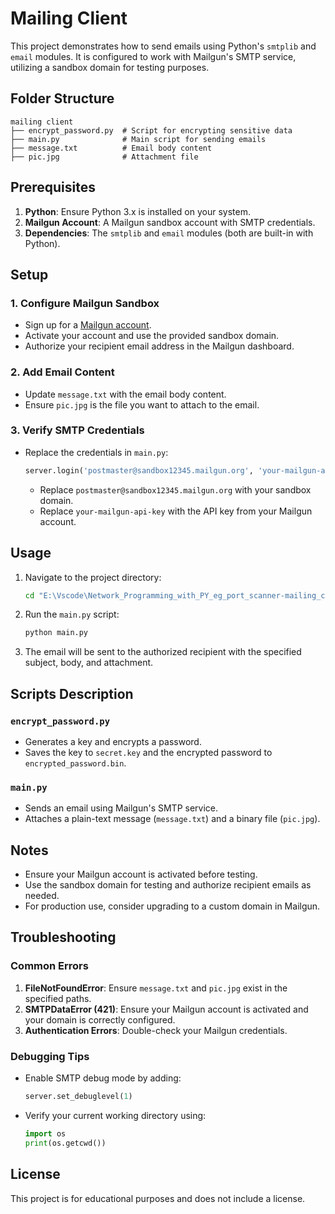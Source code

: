# Mailing Client

This project demonstrates how to send emails using Python's `smtplib` and `email` modules. It is configured to work with Mailgun's SMTP service, utilizing a sandbox domain for testing purposes.

## Folder Structure

```
mailing client
├── encrypt_password.py  # Script for encrypting sensitive data
├── main.py              # Main script for sending emails
├── message.txt          # Email body content
├── pic.jpg              # Attachment file
```

## Prerequisites

1. **Python**: Ensure Python 3.x is installed on your system.
2. **Mailgun Account**: A Mailgun sandbox account with SMTP credentials.
3. **Dependencies**: The `smtplib` and `email` modules (both are built-in with Python).

## Setup

### 1. Configure Mailgun Sandbox

- Sign up for a [Mailgun account](https://www.mailgun.com/).
- Activate your account and use the provided sandbox domain.
- Authorize your recipient email address in the Mailgun dashboard.

### 2. Add Email Content

- Update `message.txt` with the email body content.
- Ensure `pic.jpg` is the file you want to attach to the email.

### 3. Verify SMTP Credentials

- Replace the credentials in `main.py`:
  ```python
  server.login('postmaster@sandbox12345.mailgun.org', 'your-mailgun-api-key')
  ```
  - Replace `postmaster@sandbox12345.mailgun.org` with your sandbox domain.
  - Replace `your-mailgun-api-key` with the API key from your Mailgun account.

## Usage

1. Navigate to the project directory:
   ```bash
   cd "E:\Vscode\Network_Programming_with_PY_eg_port_scanner-mailing_client\mailing client"
   ```

2. Run the `main.py` script:
   ```bash
   python main.py
   ```

3. The email will be sent to the authorized recipient with the specified subject, body, and attachment.

## Scripts Description

### `encrypt_password.py`

- Generates a key and encrypts a password.
- Saves the key to `secret.key` and the encrypted password to `encrypted_password.bin`.

### `main.py`

- Sends an email using Mailgun's SMTP service.
- Attaches a plain-text message (`message.txt`) and a binary file (`pic.jpg`).

## Notes

- Ensure your Mailgun account is activated before testing.
- Use the sandbox domain for testing and authorize recipient emails as needed.
- For production use, consider upgrading to a custom domain in Mailgun.

## Troubleshooting

### Common Errors

1. **FileNotFoundError**: Ensure `message.txt` and `pic.jpg` exist in the specified paths.
2. **SMTPDataError (421)**: Ensure your Mailgun account is activated and your domain is correctly configured.
3. **Authentication Errors**: Double-check your Mailgun credentials.

### Debugging Tips

- Enable SMTP debug mode by adding:
  ```python
  server.set_debuglevel(1)
  ```
- Verify your current working directory using:
  ```python
  import os
  print(os.getcwd())
  ```

## License

This project is for educational purposes and does not include a license.
